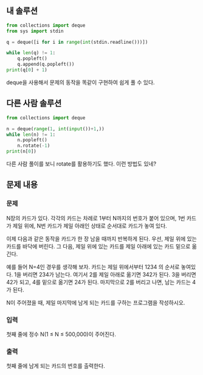 ## 내 솔루션
```python
from collections import deque
from sys import stdin

q = deque([i for i in range(int(stdin.readline()))])

while len(q) != 1:
    q.popleft()
    q.append(q.popleft())
print(q[0] + 1)
```
deque을 사용해서 문제의 동작을 똑같이 구현하여 쉽게 풀 수 있다.

## 다른 사람 솔루션
```python
from collections import deque

n = deque(range(1, int(input())+1,))
while len(n) != 1:
    n.popleft()
    n.rotate(-1)
print(n[0])
```
다른 사람 풀이를 보니 rotate를 활용하기도 했다. 이런 방법도 있네?

## 문제 내용
### 문제
N장의 카드가 있다. 각각의 카드는 차례로 1부터 N까지의 번호가 붙어 있으며, 1번 카드가 제일 위에, N번 카드가 제일 아래인 상태로 순서대로 카드가 놓여 있다.

이제 다음과 같은 동작을 카드가 한 장 남을 때까지 반복하게 된다. 우선, 제일 위에 있는 카드를 바닥에 버린다. 그 다음, 제일 위에 있는 카드를 제일 아래에 있는 카드 밑으로 옮긴다.

예를 들어 N=4인 경우를 생각해 보자. 카드는 제일 위에서부터 1234 의 순서로 놓여있다. 1을 버리면 234가 남는다. 여기서 2를 제일 아래로 옮기면 342가 된다. 3을 버리면 42가 되고, 4를 밑으로 옮기면 24가 된다. 마지막으로 2를 버리고 나면, 남는 카드는 4가 된다.

N이 주어졌을 때, 제일 마지막에 남게 되는 카드를 구하는 프로그램을 작성하시오.

### 입력
첫째 줄에 정수 N(1 ≤ N ≤ 500,000)이 주어진다.

### 출력
첫째 줄에 남게 되는 카드의 번호를 출력한다.